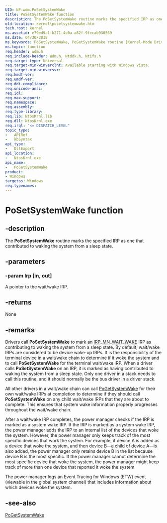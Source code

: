 ```yaml
---
UID: NF:wdm.PoSetSystemWake
title: PoSetSystemWake function
description: The PoSetSystemWake routine marks the specified IRP as one that contributed to waking the system from a sleep state.
old-location: kernel\posetsystemwake.htm
tech.root: kernel
ms.assetid: e79ed9a1-b271-4c0a-a82f-9fecab930569
ms.date: 04/30/2018
ms.keywords: PoSetSystemWake, PoSetSystemWake routine [Kernel-Mode Driver Architecture], kernel.posetsystemwake, portn_09bfa419-5a6c-4305-87ee-58a0e032d0c4.xml, wdm/PoSetSystemWake
ms.topic: function
req.header: wdm.h
req.include-header: Wdm.h, Ntddk.h, Ntifs.h
req.target-type: Universal
req.target-min-winverclnt: Available starting with Windows Vista.
req.target-min-winversvr: 
req.kmdf-ver: 
req.umdf-ver: 
req.ddi-compliance: 
req.unicode-ansi: 
req.idl: 
req.max-support: 
req.namespace: 
req.assembly: 
req.type-library: 
req.lib: NtosKrnl.lib
req.dll: NtosKrnl.exe
req.irql: "<= DISPATCH_LEVEL"
topic_type:
-	APIRef
-	kbSyntax
api_type:
-	DllExport
api_location:
-	NtosKrnl.exe
api_name:
-	PoSetSystemWake
product:
- Windows
targetos: Windows
req.typenames: 
---
```


# PoSetSystemWake function


## -description


The <b>PoSetSystemWake</b> routine marks the specified IRP as one that contributed to waking the system from a sleep state.


## -parameters




### -param Irp [in, out]

A pointer to the wait/wake IRP.


## -returns



None




## -remarks



Drivers call <b>PoSetSystemWake</b> to mark an <a href="https://msdn.microsoft.com/library/windows/hardware/ff551766">IRP_MN_WAIT_WAKE</a> IRP as contributing to waking the system from a sleep state. By default, wait/wake IRPs are considered to be device wake-up IRPs. It is the responsibility of the terminal device in a wait/wake chain to determine if it woke the system and to call <b>PoSetSystemWake</b> for the terminal wait/wake IRP. When a driver calls <b>PoSetSystemWake</b> on an IRP, it is marked as having contributed to waking the system from a sleep state. Only one driver in a stack needs to call this routine, and it should normally be the bus driver in a driver stack.

All other drivers in a wait/wake chain can call <a href="https://msdn.microsoft.com/library/windows/hardware/ff559674">PoGetSystemWake</a> for their own wait/wake IRPs at completion to determine if they should call <b>PoSetSystemWake</b> on any child wait/wake IRPs that they are about to complete. This ensures that system wake information properly progresses throughout the wait/wake chain.

After a wait/wake IRP completes, the power manager checks if the IRP is marked as a system wake IRP. If the IRP is marked as a system wake IRP, the power manager adds the IRP to an internal list of the devices that woke the system. However, the power manager only keeps track of the most specific devices that work the system. For example, if device A is added as a device that woke the system, and then device B—a child of device A—is also added, the power manager only retains device B in the list because device B is the most specific. If the power manager cannot determine the most specific device that woke the system, the power manager might keep track of more than one device that reported it woke the system.

The power manager logs an Event Tracing for Windows (ETW) event (viewable in the global system channel) that includes information about which devices woke the system.




## -see-also




<a href="https://msdn.microsoft.com/library/windows/hardware/ff559674">PoGetSystemWake</a>
 

 

